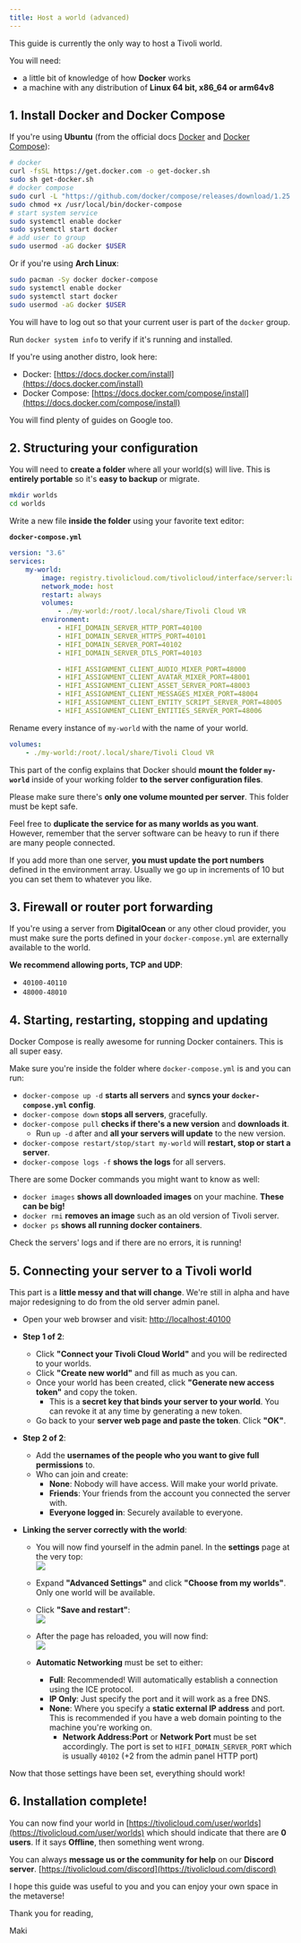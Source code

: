 ```yaml
---
title: Host a world (advanced)
---
```


This guide is currently the only way to host a Tivoli world.

You will need:

-   a little bit of knowledge of how **Docker** works
-   a machine with any distribution of **Linux 64 bit, x86_64 or arm64v8**

## 1. Install Docker and Docker Compose

If you're using **Ubuntu** (from the official docs [Docker](https://docs.docker.com/install/linux/docker-ce/ubuntu/) and [Docker Compose](https://docs.docker.com/compose/install/)):

```bash
# docker
curl -fsSL https://get.docker.com -o get-docker.sh
sudo sh get-docker.sh
# docker compose
sudo curl -L "https://github.com/docker/compose/releases/download/1.25.4/docker-compose-$(uname -s)-$(uname -m)" -o /usr/local/bin/docker-compose
sudo chmod +x /usr/local/bin/docker-compose
# start system service
sudo systemctl enable docker
sudo systemctl start docker
# add user to group
sudo usermod -aG docker $USER
```

Or if you're using **Arch Linux**:

```bash
sudo pacman -Sy docker docker-compose
sudo systemctl enable docker
sudo systemctl start docker
sudo usermod -aG docker $USER
```

You will have to log out so that your current user is part of the `docker` group.

Run `docker system info` to verify if it's running and installed.

If you're using another distro, look here:

-   Docker: [https://docs.docker.com/install](https://docs.docker.com/install)
-   Docker Compose: [https://docs.docker.com/compose/install](https://docs.docker.com/compose/install)

You will find plenty of guides on Google too.

## 2. Structuring your configuration

You will need to **create a folder** where all your world(s) will live. This is **entirely portable** so it's **easy to backup** or migrate.

```bash
mkdir worlds
cd worlds
```

Write a new file **inside the folder** using your favorite text editor:

**`docker-compose.yml`**

```yml
version: "3.6"
services:
    my-world:
        image: registry.tivolicloud.com/tivolicloud/interface/server:latest
        network_mode: host
        restart: always
        volumes:
            - ./my-world:/root/.local/share/Tivoli Cloud VR
        environment:
            - HIFI_DOMAIN_SERVER_HTTP_PORT=40100
            - HIFI_DOMAIN_SERVER_HTTPS_PORT=40101
            - HIFI_DOMAIN_SERVER_PORT=40102
            - HIFI_DOMAIN_SERVER_DTLS_PORT=40103

            - HIFI_ASSIGNMENT_CLIENT_AUDIO_MIXER_PORT=48000
            - HIFI_ASSIGNMENT_CLIENT_AVATAR_MIXER_PORT=48001
            - HIFI_ASSIGNMENT_CLIENT_ASSET_SERVER_PORT=48003
            - HIFI_ASSIGNMENT_CLIENT_MESSAGES_MIXER_PORT=48004
            - HIFI_ASSIGNMENT_CLIENT_ENTITY_SCRIPT_SERVER_PORT=48005
            - HIFI_ASSIGNMENT_CLIENT_ENTITIES_SERVER_PORT=48006
```

Rename every instance of `my-world` with the name of your world.

```yml
volumes:
    - ./my-world:/root/.local/share/Tivoli Cloud VR
```

This part of the config explains that Docker should **mount the folder `my-world`** inside of your working folder **to the server configuration files**.

Please make sure there's **only one volume mounted per server**. This folder must be kept safe.

Feel free to **duplicate the service for as many worlds as you want**. However, remember that the server software can be heavy to run if there are many people connected.

If you add more than one server, **you must update the port numbers** defined in the environment array. Usually we go up in increments of 10 but you can set them to whatever you like.

## 3. Firewall or router port forwarding

If you're using a server from **DigitalOcean** or any other cloud provider, you must make sure the ports defined in your `docker-compose.yml` are externally available to the world.

**We recommend allowing ports, TCP and UDP**:

-   `40100-40110`
-   `48000-48010`

## 4. Starting, restarting, stopping and updating

Docker Compose is really awesome for running Docker containers. This is all super easy.

Make sure you're inside the folder where `docker-compose.yml` is and you can run:

-   `docker-compose up -d` **starts all servers** and **syncs your `docker-compose.yml` config**.
-   `docker-compose down` **stops all servers**, gracefully.
-   `docker-compose pull` **checks if there's a new version** and **downloads it**.
    -   Run `up -d` after and **all your servers will update** to the new version.
-   `docker-compose restart/stop/start my-world` will **restart, stop or start a server**.
-   `docker-compose logs -f` **shows the logs** for all servers.

There are some Docker commands you might want to know as well:

-   `docker images` **shows all downloaded images** on your machine. **These can be big!**
-   `docker rmi` **removes an image** such as an old version of Tivoli server.
-   `docker ps` **shows all running docker containers**.

Check the servers' logs and if there are no errors, it is running!

## 5. Connecting your server to a Tivoli world

This part is a **little messy and that will change**. We're still in alpha and have major redesigning to do from the old server admin panel.

-   Open your web browser and visit: [http://localhost:40100](http://localhost:40100)
-   **Step 1 of 2**:

    -   Click **"Connect your Tivoli Cloud World"** and you will be redirected to your worlds.
    -   Click **"Create new world"** and fill as much as you can.
    -   Once your world has been created, click **"Generate new access token"** and copy the token.
        -   This is a **secret key that binds your server to your world**. You can revoke it at any time by generating a new token.
    -   Go back to your **server web page and paste the token**. Click **"OK"**.

-   **Step 2 of 2**:

    -   Add the **usernames of the people who you want to give full permissions** to.
    -   Who can join and create:
        -   **None**: Nobody will have access. Will make your world private.
        -   **Friends**: Your friends from the account you connected the server with.
        -   **Everyone logged in**: Securely available to everyone.

-   **Linking the server correctly with the world**:

    -   You will now find yourself in the admin panel. In the **settings** page at the very top:<br />![](setup-1.jpg)
    -   Expand **"Advanced Settings"** and click **"Choose from my worlds"**. Only one world will be available.
    -   Click **"Save and restart"**:<br />![](setup-2.png)
    -   After the page has reloaded, you will now find:<br />![](setup-3.png)

    -   **Automatic Networking** must be set to either:

        -   **Full**: Recommended! Will automatically establish a connection using the ICE protocol.
        -   **IP Only**: Just specify the port and it will work as a free DNS.
        -   **None**: Where you specify a **static external IP address** and port. This is recommended if you have a web domain pointing to the machine you're working on.
            -   **Network Address:Port** or **Network Port** must be set accordingly. The port is set to `HIFI_DOMAIN_SERVER_PORT` which is usually `40102` (+2 from the admin panel HTTP port)

Now that those settings have been set, everything should work!

## 6. Installation complete!

You can now find your world in [https://tivolicloud.com/user/worlds](https://tivolicloud.com/user/worlds) which should indicate that there are **0 users**. If it says **Offline**, then something went wrong.

You can always **message us or the community for help** on our **Discord server**. [https://tivolicloud.com/discord](https://tivolicloud.com/discord)

I hope this guide was useful to you and you can enjoy your own space in the metaverse!

Thank you for reading,

Maki
